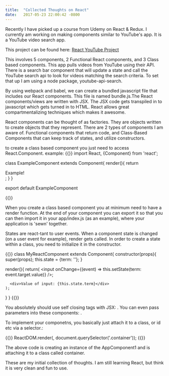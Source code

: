 ```yaml
---
title:  "Collected Thoughts on React"
date:   2017-05-23 22:00:42 -0800
---
```


Recently I have picked up a course from Udemy on React & Redux. I currently am working on making components similar to YouTube's app. It is a YouTube video search app.

This project can be found here:
[React YouTube Project](https://github.com/WarrenU/ReduxSimpleStarterClone)

This involves 5 components, 2 Functional React components, and 3 Class based components. This app pulls videos from YouTube using their API. There is a search bar component that will update a state and call the YouTube search api to look for videos matching the search criteria. To set that up I am using a node package, youtube-api-search.

By using webpack and babel, we can create a bundled javascript file that includes our React components. This file is named bundle.js.The React components/views are written with JSX. The JSX code gets transpiled in to javascript which gets turned in to HTML. React allows great compartmentalizing techniques which makes it awesome.

React components can be thought of as factories. They are objects written to create objects that they represent. There are 2 types of components I am aware of. Functional components that return code, and Class-Based Components that can keep track of states, and utilize constructors.

to create a class based component you just need to access React.Component.
example:
{{<highlight javascript>}}
import React, {Component} from 'react';

class ExampleComponent extends Component{
  render(){
    return <div>Example!</div>;
  }
}

export default ExampleComponent

{{</highlight>}}

When you create a class based component you at minimum need to have a render function. At the end of your component you can export it so that you can then import it in your app/index.js (as an example), where your application is 'sewn' together.

States are react-tant to user events. When a component state is changed (on a user event for example), render gets called. In order to create a state within a class, you need to initialize it in the constructor.

{{<highlight html>}}
class MyReactComponent extends Component{
  constructor(props){
    super(props);
    this.state = {term: ''};
  }

  render(){
    return(
      <input onChange={(event) => this.setState(term: event.target.value)} />;

      <div>Value of input: {this.state.term}</div>
    );
  }
}
{{</highlight>}}


You absolutely should use self closing tags with JSX: <MyComponent />. You can even pass parameters into these components: <MyComponent item={myitem} />.

To implement your componetns, you basically just attach it to a class, or id etc via a selector.:

{{<highlight html>}}
ReactDOM.render(<AppComponent1 />, document.querySelector('.container'));
{{</highlight>}}

The above code is creating an instance of the AppComponent1 and is attaching it to a class called container.

These are my initial collection of thoughts. I am still learning React, but think it is very clean and fun to use.

